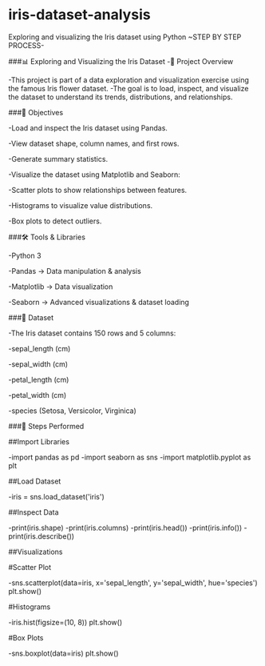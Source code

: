 # iris-dataset-analysis
Exploring and visualizing the Iris dataset using Python
~STEP BY STEP PROCESS-

###📊 Exploring and Visualizing the Iris Dataset
-📌 Project Overview

-This project is part of a data exploration and visualization exercise using the famous Iris flower dataset.
-The goal is to load, inspect, and visualize the dataset to understand its trends, distributions, and relationships.

###🎯 Objectives

-Load and inspect the Iris dataset using Pandas.

-View dataset shape, column names, and first rows.

-Generate summary statistics.

-Visualize the dataset using Matplotlib and Seaborn:

-Scatter plots to show relationships between features.

-Histograms to visualize value distributions.

-Box plots to detect outliers.

###🛠️ Tools & Libraries

-Python 3

-Pandas → Data manipulation & analysis

-Matplotlib → Data visualization

-Seaborn → Advanced visualizations & dataset loading

###📂 Dataset

-The Iris dataset contains 150 rows and 5 columns:

-sepal_length (cm)

-sepal_width (cm)

-petal_length (cm)

-petal_width (cm)

-species (Setosa, Versicolor, Virginica)

###🚀 Steps Performed

##Import Libraries

-import pandas as pd
-import seaborn as sns
-import matplotlib.pyplot as plt


##Load Dataset

-iris = sns.load_dataset('iris')


##Inspect Data

-print(iris.shape)
-print(iris.columns)
-print(iris.head())
-print(iris.info())
-print(iris.describe())


##Visualizations

#Scatter Plot

-sns.scatterplot(data=iris, x='sepal_length', y='sepal_width', hue='species')
plt.show()


#Histograms

-iris.hist(figsize=(10, 8))
plt.show()


#Box Plots

-sns.boxplot(data=iris)
plt.show()
